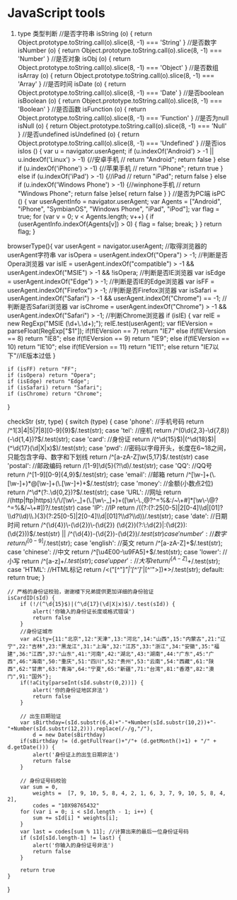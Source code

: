 # JavaScript tools
1. type 类型判断
//是否字符串
isString (o) { 
    return Object.prototype.toString.call(o).slice(8, -1) === 'String'
}
//是否数字
isNumber (o) { 
    return Object.prototype.toString.call(o).slice(8, -1) === 'Number'
}
//是否对象
isObj (o) { 
    return Object.prototype.toString.call(o).slice(8, -1) === 'Object'
}
//是否数组
isArray (o) { 
    return Object.prototype.toString.call(o).slice(8, -1) === 'Array'
}
//是否时间
isDate (o) { 
    return Object.prototype.toString.call(o).slice(8, -1) === 'Date'
}
//是否boolean
isBoolean (o) { 
    return Object.prototype.toString.call(o).slice(8, -1) === 'Boolean'
}
//是否函数
isFunction (o) { 
    return Object.prototype.toString.call(o).slice(8, -1) === 'Function'
}
//是否为null
isNull (o) { 
    return Object.prototype.toString.call(o).slice(8, -1) === 'Null'
}
 //是否undefined
isUndefined (o) {
    return Object.prototype.toString.call(o).slice(8, -1) === 'Undefined'
}
//是否ios
isIos () {
    var u = navigator.userAgent;
    if (u.indexOf('Android') > -1 || u.indexOf('Linux') > -1) {//安卓手机
        // return "Android";
        return false
    } else if (u.indexOf('iPhone') > -1) {//苹果手机
        // return "iPhone";
        return true
    } else if (u.indexOf('iPad') > -1) {//iPad
        // return "iPad";
        return false
    } else if (u.indexOf('Windows Phone') > -1) {//winphone手机
        // return "Windows Phone";
        return false
    }else{
        return false
    }
}
//是否为PC端
isPC () { 
    var userAgentInfo = navigator.userAgent;
    var Agents = ["Android", "iPhone",
                "SymbianOS", "Windows Phone",
                "iPad", "iPod"];
    var flag = true;
    for (var v = 0; v < Agents.length; v++) {
        if (userAgentInfo.indexOf(Agents[v]) > 0) {
            flag = false;
            break;
        }
    }
    return flag;
}

browserType(){
    var userAgent = navigator.userAgent; //取得浏览器的userAgent字符串
    var isOpera = userAgent.indexOf("Opera") > -1; //判断是否Opera浏览器
    var isIE = userAgent.indexOf("compatible") > -1 && userAgent.indexOf("MSIE") > -1 && !isOpera; //判断是否IE浏览器
    var isEdge = userAgent.indexOf("Edge") > -1; //判断是否IE的Edge浏览器
    var isFF = userAgent.indexOf("Firefox") > -1; //判断是否Firefox浏览器
    var isSafari = userAgent.indexOf("Safari") > -1 && userAgent.indexOf("Chrome") == -1; //判断是否Safari浏览器
    var isChrome = userAgent.indexOf("Chrome") > -1 && userAgent.indexOf("Safari") > -1; //判断Chrome浏览器
    if (isIE) {
        var reIE = new RegExp("MSIE (\\d+\\.\\d+);");
        reIE.test(userAgent);
        var fIEVersion = parseFloat(RegExp["$1"]);
        if(fIEVersion == 7) return "IE7"
        else if(fIEVersion == 8) return "IE8";
        else if(fIEVersion == 9) return "IE9";
        else if(fIEVersion == 10) return "IE10";
        else if(fIEVersion == 11) return "IE11";
        else return "IE7以下"//IE版本过低
    }

    if (isFF) return "FF";
    if (isOpera) return "Opera";
    if (isEdge) return "Edge";
    if (isSafari) return "Safari";
    if (isChrome) return "Chrome";
}

checkStr (str, type) {
    switch (type) {
        case 'phone':   //手机号码
            return /^1[3|4|5|7|8][0-9]{9}$/.test(str);
        case 'tel':     //座机
            return /^(0\d{2,3}-\d{7,8})(-\d{1,4})?$/.test(str);
        case 'card':    //身份证
            return /(^\d{15}$)|(^\d{18}$)|(^\d{17}(\d|X|x)$)/.test(str);
        case 'pwd':     //密码以字母开头，长度在6~18之间，只能包含字母、数字和下划线
            return /^[a-zA-Z]\w{5,17}$/.test(str)
        case 'postal':  //邮政编码
            return /[1-9]\d{5}(?!\d)/.test(str);
        case 'QQ':      //QQ号
            return /^[1-9][0-9]{4,9}$/.test(str);
        case 'email':   //邮箱
            return /^[\w-]+(\.[\w-]+)*@[\w-]+(\.[\w-]+)+$/.test(str);
        case 'money':   //金额(小数点2位)
            return /^\d*(?:\.\d{0,2})?$/.test(str);
        case 'URL':     //网址
            return /(http|ftp|https):\/\/[\w\-_]+(\.[\w\-_]+)+([\w\-\.,@?^=%&:/~\+#]*[\w\-\@?^=%&/~\+#])?/.test(str)
        case 'IP':      //IP
            return /((?:(?:25[0-5]|2[0-4]\\d|[01]?\\d?\\d)\\.){3}(?:25[0-5]|2[0-4]\\d|[01]?\\d?\\d))/.test(str);
        case 'date':    //日期时间
            return /^(\d{4})\-(\d{2})\-(\d{2}) (\d{2})(?:\:\d{2}|:(\d{2}):(\d{2}))$/.test(str) || /^(\d{4})\-(\d{2})\-(\d{2})$/.test(str)
        case 'number':  //数字
            return /^[0-9]$/.test(str);
        case 'english': //英文
            return /^[a-zA-Z]+$/.test(str);
        case 'chinese': //中文
            return /^[\u4E00-\u9FA5]+$/.test(str);
        case 'lower':   //小写
            return /^[a-z]+$/.test(str);
        case 'upper':   //大写
            return /^[A-Z]+$/.test(str);
        case 'HTML':    //HTML标记
            return /<("[^"]*"|'[^']*'|[^'">])*>/.test(str);
        default:
            return true;
    }
    
    // 严格的身份证校验，谢谢楼下兄弟提供更加详细的身份验证
    isCardID(sId) {
        if (!/(^\d{15}$)|(^\d{17}(\d|X|x)$)/.test(sId)) {
            alert('你输入的身份证长度或格式错误')
            return false
        }
        //身份证城市
        var aCity={11:"北京",12:"天津",13:"河北",14:"山西",15:"内蒙古",21:"辽宁",22:"吉林",23:"黑龙江",31:"上海",32:"江苏",33:"浙江",34:"安徽",35:"福建",36:"江西",37:"山东",41:"河南",42:"湖北",43:"湖南",44:"广东",45:"广西",46:"海南",50:"重庆",51:"四川",52:"贵州",53:"云南",54:"西藏",61:"陕西",62:"甘肃",63:"青海",64:"宁夏",65:"新疆",71:"台湾",81:"香港",82:"澳门",91:"国外"};
        if(!aCity[parseInt(sId.substr(0,2))]) { 
            alert('你的身份证地区非法')
            return false
        }

        // 出生日期验证
        var sBirthday=(sId.substr(6,4)+"-"+Number(sId.substr(10,2))+"-"+Number(sId.substr(12,2))).replace(/-/g,"/"),
            d = new Date(sBirthday)
        if(sBirthday != (d.getFullYear()+"/"+ (d.getMonth()+1) + "/" + d.getDate())) {
            alert('身份证上的出生日期非法')
            return false
        }

        // 身份证号码校验
        var sum = 0,
            weights =  [7, 9, 10, 5, 8, 4, 2, 1, 6, 3, 7, 9, 10, 5, 8, 4, 2],
            codes = "10X98765432"
        for (var i = 0; i < sId.length - 1; i++) {
            sum += sId[i] * weights[i];
        }
        var last = codes[sum % 11]; //计算出来的最后一位身份证号码
        if (sId[sId.length-1] != last) { 
            alert('你输入的身份证号非法')
            return false
        }
        
        return true
    }
}